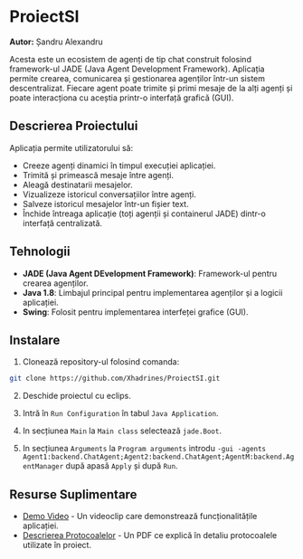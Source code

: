 # ProiectSI

**Autor:** Șandru Alexandru

Acesta este un ecosistem de agenți de tip chat construit folosind framework-ul JADE (Java Agent Development Framework). Aplicația permite crearea, comunicarea și gestionarea agenților într-un sistem descentralizat. Fiecare agent poate trimite și primi mesaje de la alți agenți și poate interacționa cu aceștia printr-o interfață grafică (GUI).

## Descrierea Proiectului

Aplicația permite utilizatorului să:
- Creeze agenți dinamici în timpul execuției aplicației.
- Trimită și primească mesaje între agenți.
- Aleagă destinatarii mesajelor.
- Vizualizeze istoricul conversațiilor între agenți.
- Salveze istoricul mesajelor într-un fișier text.
- Închide întreaga aplicație (toți agenții și containerul JADE) dintr-o interfață centralizată.


## Tehnologii

- **JADE (Java Agent DEvelopment Framework)**: Framework-ul pentru crearea agenților.
- **Java 1.8**: Limbajul principal pentru implementarea agenților și a logicii aplicației.
- **Swing**: Folosit pentru implementarea interfeței grafice (GUI).

## Instalare

1. Clonează repository-ul folosind comanda:

```bash
git clone https://github.com/Xhadrines/ProiectSI.git
```

2. Deschide proiectul cu eclips.

3. Intră în `Run Configuration` în tabul `Java Application`.

4. In secțiunea `Main` la `Main class` selectează `jade.Boot`.

5. In secțiunea `Arguments` la `Program arguments` introdu `-gui -agents Agent1:backend.ChatAgent;Agent2:backend.ChatAgent;AgentM:backend.AgentManager` după apasă `Apply` și după `Run`. 

## Resurse Suplimentare
- [Demo Video](Video-ProiectSI.mkv) - Un videoclip care demonstrează funcționalitățile aplicației.
- [Descrierea Protocoalelor](DescriereaProtocoalelorUtilizate.pdf) - Un PDF ce explică în detaliu protocoalele utilizate în proiect.
